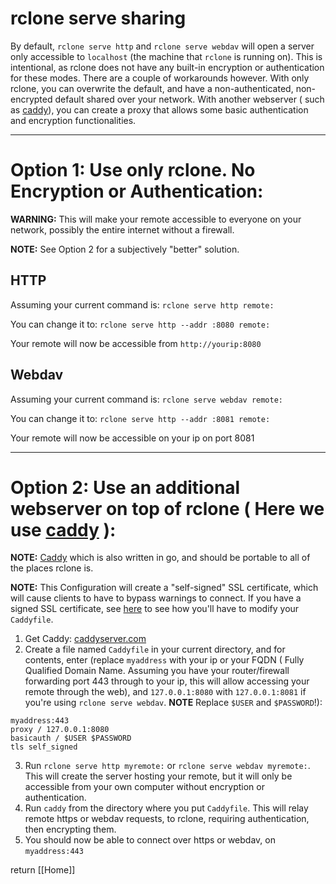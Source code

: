 # rclone serve sharing
By default, `rclone serve http` and `rclone serve webdav` will open a server only accessible to `localhost` (the machine that `rclone` is running on).  This is intentional, as rclone does not have any built-in encryption or authentication for these modes. There are a couple of workarounds however.  With only rclone, you can overwrite the default, and have a non-authenticated, non-encrypted default shared over your network.  With another webserver ( such as [caddy](https://caddyserver.com)), you can create a proxy that allows some basic authentication and encryption functionalities.

***

# Option 1: Use only rclone.  No Encryption or Authentication:
**WARNING:**  This will make your remote accessible to everyone on your network, possibly the entire internet without a firewall.

**NOTE:** See Option 2 for a subjectively "better" solution.

## HTTP
Assuming your current command is: `rclone serve http remote:`

You can change it to: `rclone serve http --addr :8080 remote:`

Your remote will now be accessible from `http://yourip:8080`

## Webdav
Assuming your current command is:
`rclone serve webdav remote:`

You can change it to:
`rclone serve http --addr :8081 remote:`

Your remote will now be accessible on your ip on port 8081

***

# Option 2: Use an additional webserver on top of rclone ( Here we use [caddy](https://caddyserver.com) ):
**NOTE:** [Caddy](https://caddyserver.com) which is also written in go, and should be portable to all of the places rclone is.

**NOTE:** This Configuration will create a "self-signed" SSL certificate, which will cause clients to have to bypass warnings to connect.  If you have a signed SSL certificate, see [here](https://caddyserver.com/docs/tls) to see how you'll have to modify your `Caddyfile`.
1. Get Caddy: [caddyserver.com](https://caddyserver.com)
2. Create a file named `Caddyfile` in your current directory, and for contents, enter (replace `myaddress` with your ip or your FQDN ( Fully Qualified Domain Name. Assuming you have your router/firewall forwarding port 443 through to your ip, this will allow accessing your remote through the web), and `127.0.0.1:8080` with `127.0.0.1:8081` if you're using `rclone serve webdav`. **NOTE** Replace `$USER` and `$PASSWORD`!):
```
myaddress:443
proxy / 127.0.0.1:8080
basicauth / $USER $PASSWORD
tls self_signed
```
3. Run `rclone serve http myremote:` or `rclone serve webdav myremote:`.  This will create the server hosting your remote, but it will only be accessible from your own computer without encryption or authentication.
4. Run `caddy` from the directory where you put `Caddyfile`.  This will relay remote https or webdav requests, to rclone, requiring authentication, then encrypting them.  
5. You should now be able to connect over https or webdav, on `myaddress:443`


return [[Home]]